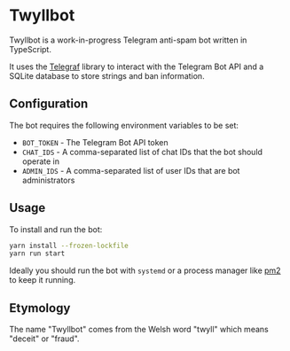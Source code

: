 # Twyllbot

Twyllbot is a work-in-progress Telegram anti-spam bot written in TypeScript.

It uses the [Telegraf](https://github.com/telegraf/telegraf) library to interact with the Telegram Bot API and a SQLite database to store strings and ban information.

## Configuration

The bot requires the following environment variables to be set:

- `BOT_TOKEN` - The Telegram Bot API token
- `CHAT_IDS` - A comma-separated list of chat IDs that the bot should operate in
- `ADMIN_IDS` - A comma-separated list of user IDs that are bot administrators

## Usage

To install and run the bot:

```bash
yarn install --frozen-lockfile
yarn run start
```

Ideally you should run the bot with `systemd` or a process manager like [pm2](https://github.com/Unitech/pm2) to keep it running.

## Etymology

The name "Twyllbot" comes from the Welsh word "twyll" which means "deceit" or "fraud".
